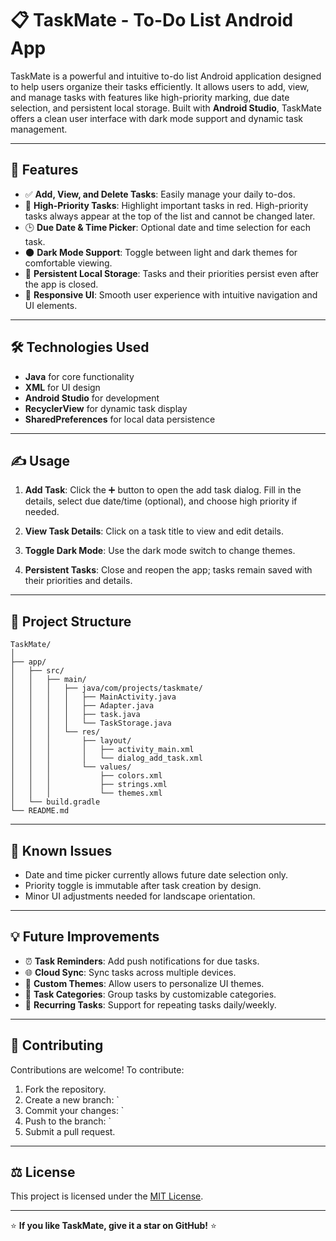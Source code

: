 # 📋 TaskMate - To-Do List Android App

TaskMate is a powerful and intuitive to-do list Android application designed to help users organize their tasks efficiently. It allows users to add, view, and manage tasks with features like high-priority marking, due date selection, and persistent local storage. Built with **Android Studio**, TaskMate offers a clean user interface with dark mode support and dynamic task management.

---

## 🚀 Features

- ✅ **Add, View, and Delete Tasks**: Easily manage your daily to-dos.
- 🔴 **High-Priority Tasks**: Highlight important tasks in red. High-priority tasks always appear at the top of the list and cannot be changed later.
- 🕒 **Due Date & Time Picker**: Optional date and time selection for each task.
- 🌑 **Dark Mode Support**: Toggle between light and dark themes for comfortable viewing.
- 💾 **Persistent Local Storage**: Tasks and their priorities persist even after the app is closed.
- 🏃 **Responsive UI**: Smooth user experience with intuitive navigation and UI elements.

---



## 🛠️ Technologies Used

- **Java** for core functionality
- **XML** for UI design
- **Android Studio** for development
- **RecyclerView** for dynamic task display
- **SharedPreferences** for local data persistence

---



## ✍️ Usage

1. **Add Task**: Click the ➕ button to open the add task dialog. Fill in the details, select due date/time (optional), and choose high priority if needed.

2. **View Task Details**: Click on a task title to view and edit details.

3. **Toggle Dark Mode**: Use the dark mode switch to change themes.

4. **Persistent Tasks**: Close and reopen the app; tasks remain saved with their priorities and details.

---

## 🎨 Project Structure

```
TaskMate/
│
├── app/
│   ├── src/
│   │   ├── main/
│   │   │   ├── java/com/projects/taskmate/
│   │   │   │   ├── MainActivity.java
│   │   │   │   ├── Adapter.java
│   │   │   │   ├── task.java
│   │   │   │   └── TaskStorage.java
│   │   │   └── res/
│   │   │       ├── layout/
│   │   │       │   ├── activity_main.xml
│   │   │       │   └── dialog_add_task.xml
│   │   │       └── values/
│   │   │           ├── colors.xml
│   │   │           ├── strings.xml
│   │   │           └── themes.xml
│   └── build.gradle
└── README.md
```

---

## 🐛 Known Issues

- Date and time picker currently allows future date selection only.
- Priority toggle is immutable after task creation by design.
- Minor UI adjustments needed for landscape orientation.

---

## 💡 Future Improvements

- ⏰ **Task Reminders**: Add push notifications for due tasks.
- 🌐 **Cloud Sync**: Sync tasks across multiple devices.
- 🎨 **Custom Themes**: Allow users to personalize UI themes.
- 📝 **Task Categories**: Group tasks by customizable categories.
- 🔔 **Recurring Tasks**: Support for repeating tasks daily/weekly.

---

## 🤝 Contributing

Contributions are welcome! To contribute:

1. Fork the repository.
2. Create a new branch: `
3. Commit your changes: `
4. Push to the branch: `
5. Submit a pull request.

---

## ⚖️ License

This project is licensed under the [MIT License](LICENSE).

---



⭐ **If you like TaskMate, give it a star on GitHub!** ⭐

